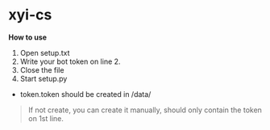 # xyi-cs

**How to use**

1. Open setup.txt
1. Write your bot token on line 2.
1. Close the file
1. Start setup.py

- token.token should be created in /data/
> If not create, you can create it manually, should only contain the token on 1st line.
